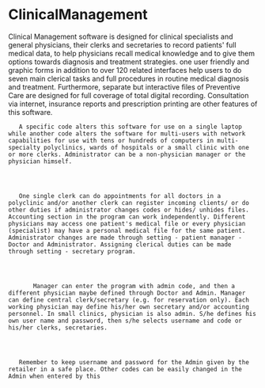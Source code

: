 # ClinicalManagement
Clinical Management software is designed for clinical specialists and general physicians, their clerks and secretaries to record patients' full medical data, to help physicians recall medical knowledge and to give them options towards diagnosis and treatment strategies.
one user friendly and graphic forms in addition to over 120 related interfaces help users to do seven main clerical tasks and full procedures in routine medical diagnosis and treatment. Furthermore, separate but interactive files of Preventive Care are designed for full coverage of total digital recording. Consultation via internet, insurance reports and prescription printing are other features of this software.




       A specific code alters this software for use on a single laptop while another code alters the software for multi-users with network capabilities for use with tens or hundreds of computers in multi-specialty polyclinics, wards of hospitals or a small clinic with one or more clerks. Administrator can be a non-physician manager or the physician himself.




       One single clerk can do appointments for all doctors in a polyclinic and/or another clerk can register incoming clients/ or do other duties if administrator changes codes or hides/ unhides files. Accounting section in the program can work independently. Different physicians may access one patient's medical file or every physician (specialist) may have a personal medical file for the same patient. Administrator changes are made through setting - patient manager - Doctor and Administrator. Assigning clerical duties can be made through setting - secretary program.




           Manager can enter the program with admin code, and then a different physician maybe defined through Doctor and Admin. Manager can define central clerk/secretary (e.g. for reservation only). Each working physician may define his/her own secretary and/or accounting personnel. In small clinics, physician is also admin. S/he defines his own user name and password, then s/he selects username and code or his/her clerks, secretaries.




       Remember to keep username and password for the Admin given by the retailer in a safe place. Other codes can be easily changed in the Admin when entered by this
